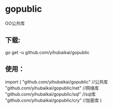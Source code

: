# gopublic
GO公共库



下载:
-----------------
go get -u github.com/yihubaikai/gopublic



使用：
-----------------
import (
	"github.com/yihubaikai/gopublic"     //公共库
	"github.com/yihubaikai/gopublic/net" //网络库
  "github.com/yihubaikai/gopublic/sql" //sql库
  "github.com/yihubaikai/gopublic/cry" //加密库
)
